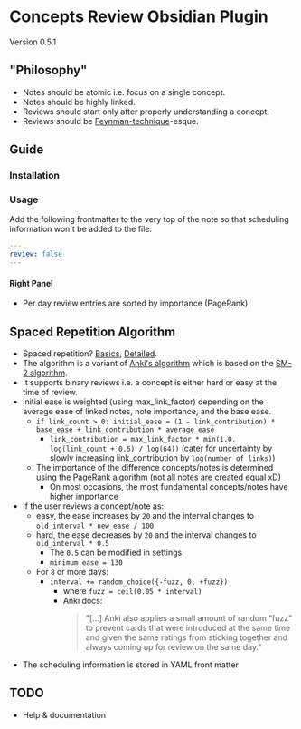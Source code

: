 # Concepts Review Obsidian Plugin

Version 0.5.1

## "Philosophy"

- Notes should be atomic i.e. focus on a single concept.
- Notes should be highly linked.
- Reviews should start only after properly understanding a concept.
- Reviews should be [Feynman-technique](https://fs.blog/2021/02/feynman-learning-technique/)-esque.

## Guide

### Installation

### Usage

Add the following frontmatter to the very top of the note so that scheduling information won't be added to the file:
```yaml
---
review: false
---
```

#### Right Panel

- Per day review entries are sorted by importance (PageRank)

## Spaced Repetition Algorithm

- Spaced repetition? [Basics](https://ncase.me/remember/), [Detailed](https://www.gwern.net/Spaced-repetition).
- The algorithm is a variant of [Anki's algorithm](https://faqs.ankiweb.net/what-spaced-repetition-algorithm.html) which is based on the [SM-2 algorithm](https://www.supermemo.com/en/archives1990-2015/english/ol/sm2).
- It supports binary reviews i.e. a concept is either hard or easy at the time of review.
- initial ease is weighted (using max_link_factor) depending on the average ease of linked notes, note importance, and the base ease.
  - `if link_count > 0: initial_ease = (1 - link_contribution) * base_ease + link_contribution * average_ease`
    - `link_contribution = max_link_factor * min(1.0, log(link_count + 0.5) / log(64))` (cater for uncertainty by slowly increasing link_contribution by `log(number of links)`)
  - The importance of the difference concepts/notes is determined using the PageRank algorithm (not all notes are created equal xD)
    - On most occasions, the most fundamental concepts/notes have higher importance
- If the user reviews a concept/note as:
  - easy, the ease increases by `20` and the interval changes to `old_interval * new_ease / 100`
  - hard, the ease decreases by `20` and the interval changes to `old_interval * 0.5`
    - The `0.5` can be modified in settings
    - `minimum ease = 130`
  - For `8` or more days:
    - `interval += random_choice({-fuzz, 0, +fuzz})`
      - where `fuzz = ceil(0.05 * interval)`
      - Anki docs:
        > "[...] Anki also applies a small amount of random “fuzz” to prevent cards that were introduced at the same time and given the same ratings from sticking together and always coming up for review on the same day."
- The scheduling information is stored in YAML front matter

## TODO

- Help & documentation
